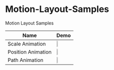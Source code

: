 # Motion-Layout-Samples
Motion Layout Samples

Name | Demo
--- | ---
Scale Animation | <img src ="https://github.com/yogeshpaliyal/Motion-Layout-Samples/blob/master/screenshots/scale_animation.gif" width="25%"/>
Position Animation | <img src ="https://github.com/yogeshpaliyal/Motion-Layout-Samples/blob/master/screenshots/position_animation.gif" width="25%"/>
Path Animation | <img src ="https://github.com/yogeshpaliyal/Motion-Layout-Samples/blob/master/screenshots/path_animation.gif" width="25%"/>
